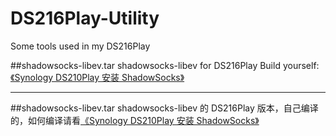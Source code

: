 # DS216Play-Utility
Some tools used in my DS216Play

##shadowsocks-libev.tar
shadowsocks-libev for DS216Play 
Build yourself:[《Synology DS210Play 安装 ShadowSocks》](http://jexbat.com/2016/NAS-Shadowsocks/)


---

##shadowsocks-libev.tar
shadowsocks-libev 的 DS216Play 版本，自己编译的，如何编译请看[《Synology DS210Play 安装 ShadowSocks》](http://jexbat.com/2016/NAS-Shadowsocks/)


